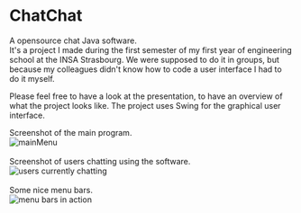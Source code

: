 # ChatChat
A opensource chat Java software.\
It's a project I made during the first semester of my first year of engineering school at the INSA Strasbourg.
We were supposed to do it in groups, but because my colleagues didn't know how to code a user interface I had to do it myself.

Please feel free to have a look at the presentation, to have an overview of what the project looks like.
The project uses Swing for the graphical user interface.

Screenshot of the main program.\
<img alt="mainMenu" src="https://github.com/ProSurfer73/ChatChat/assets/56694323/7ec3697a-0aa6-4347-96fa-79144c8789df">
\
\
Screenshot of users chatting using the software.\
<img alt="users currently chatting" src="https://github.com/ProSurfer73/ChatChat/assets/56694323/8c94c41c-a1cd-44d5-b2cb-cea56ce1c60e">
\
\
Some nice menu bars.\
<img alt="menu bars in action" src="https://github.com/ProSurfer73/ChatChat/assets/56694323/3f2fa6ed-149f-402a-9db4-3e6ce43aef32">


